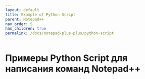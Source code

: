 ```yaml
---
layout: default
title: Example of Python Script
parent: Notepad++
nav_order: 5
has_children: true
permalink: /docs/notepad-plus-plus/python-script
---
```


# Примеры Python Script для написания команд Notepad++
